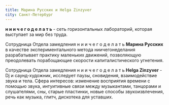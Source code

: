 ```yaml
---
title: Марина Русских и Helga Zinzyver
city: Санкт-Петербург
---
```


**н и и ч е г о д е л а т ь** - сеть горизонтальных лабораторий, которая выступает за мир без труда.

Сотрудница Отдела замедления н и и ч е г о д е л а т ь **Марина Русских** в качестве экспериментального метода ниичегонеделания разрабатывает практику маленьких движений, позволяющую преодолевать порабощающие скорости капиталистического угнетения.

Сотрудница Отдела замедления н и и ч е г о д е л а т ь **Helga Zinzyver** - Dj и саунд-художник, исследует паузы, сновидения, взаимодействие звука и тела. Сфера интересов: изменение восприятия времени с помощью звука, интуитивные связи между музыкантами, танцорами и слушателями, сны, старые пластинки, новые способы звукоизвлечения, речь как музыка, глитч, дискотека для уставших.
